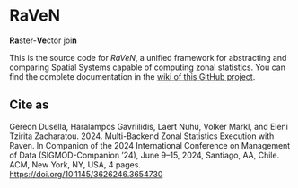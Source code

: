 # RaVeN

**Ra**ster-**Ve**ctor joi**n**


This is the source code for *RaVeN*, a unified framework for abstracting and comparing Spatial Systems capable of computing zonal statistics. You can find the complete documentation in the [wiki of this GitHub project](https://github.com/polydbms/RaVeN/wiki).

## Cite as

Gereon Dusella, Haralampos Gavriilidis, Laert Nuhu, Volker Markl, and Eleni Tzirita Zacharatou. 2024. Multi-Backend Zonal Statistics Execution with Raven. In Companion of the 2024 International Conference on Management of Data (SIGMOD-Companion ’24), June 9–15, 2024, Santiago, AA, Chile. ACM, New York, NY, USA, 4 pages. https://doi.org/10.1145/3626246.3654730
